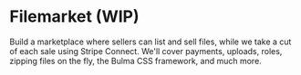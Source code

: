 # Filemarket (WIP)

Build a marketplace where sellers can list and sell files, while we take a cut of each sale using Stripe Connect. We'll cover payments, uploads, roles, zipping files on the fly, the Bulma CSS framework, and much more.
